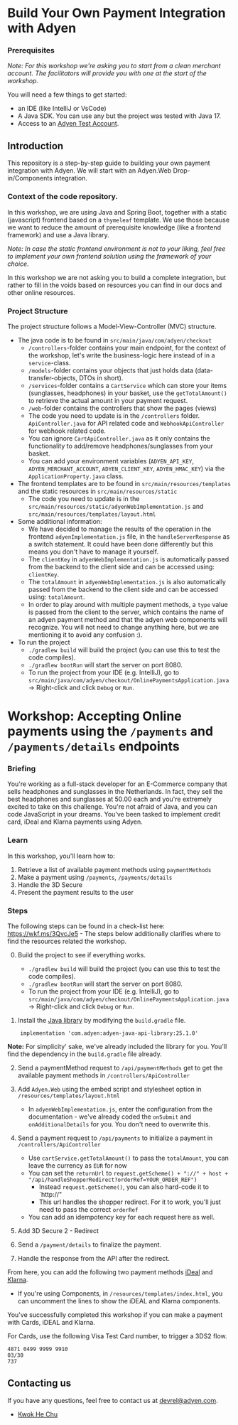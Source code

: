 # Build Your Own Payment Integration with Adyen

### Prerequisites

_Note: For this workshop we're asking you to start from a clean merchant account. The facilitators will provide you with one at the start of the workshop._

You will need a few things to get started:

* an IDE (like IntelliJ or VsCode)
* A Java SDK. You can use any but the project was tested with Java 17.
* Access to an [Adyen Test Account](https://www.adyen.com/signup).

## Introduction

This repository is a step-by-step guide to building your own payment integration with Adyen. We will start with an Adyen.Web Drop-in/Components integration.


### Context of the code repository.

In this workshop, we are using Java and Spring Boot, together with a static (javascript) frontend based on a `thymeleaf` template.
We use those because we want to reduce the amount of prerequisite knowledge (like a frontend framework) and use a Java library.

_Note: In case the static frontend environment is not to your liking, feel free to implement your own frontend solution using the framework of your choice._

In this workshop we are not asking you to build a complete integration, but rather to fill in the voids based on resources you can find in our docs and other online resources.

### Project Structure
The project structure follows a Model-View-Controller (MVC) structure.

* The java code is to be found in `src/main/java/com/adyen/checkout`
  * `/controllers`-folder contains your main endpoint, for the context of the workshop, let's write the business-logic here instead of in a `service`-class.
  * `/models`-folder contains your objects that just holds data (data-transfer-objects, DTOs in short).
  * `/services`-folder contains a `CartService` which can store your items (sunglasses, headphones) in your basket, use the `getTotalAmount()` to retrieve the actual amount in your payment request.
  * `/web`-folder contains the controllers that show the pages (views)
  * The code you need to update is in the `/controllers` folder. `ApiController.java` for API related code and `WebhookApiController` for webhook related code.
  * You can ignore `CartApiController.java` as it only contains the functionality to add/remove headphones/sunglasses from your basket.
  * You can add your environment variables (`ADYEN_API_KEY`, `ADYEN_MERCHANT_ACCOUNT`, `ADYEN_CLIENT_KEY`, `ADYEN_HMAC_KEY`) via the `ApplicationProperty.java` class.
* The frontend templates are to be found in `src/main/resources/templates` and the static resources in `src/main/resources/static`
  * The code you need to update is in the `src/main/resources/static/adyenWebImplementation.js` and `src/main/resources/templates/layout.html`
* Some additional information: 
  * We have decided to manage the results of the operation in the frontend `adyenImplementation.js` file, in the `handleServerResponse` as a switch statement. It could have been done differently but this means you don't have to manage it yourself.
  * The `clientKey` in `adyenWebImplementation.js` is automatically passed from the backend to the client side and can be accessed using: `clientKey`.
  * The `totalAmount` in `adyenWebImplementation.js` is also automatically passed from the backend to the client side and can be accessed using: `totalAmount`.
  * In order to play around with multiple payment methods, a `type` value is passed from the client to the server, which contains the name of an adyen payment method and that the adyen web components will recognize. You will not need to change anything here, but we are mentioning it to avoid any confusion :).
* To run the project
  * `./gradlew build` will build the project (you can use this to test the code compiles).
  * `./gradlew bootRun` will start the server on port 8080.
  * To run the project from your IDE (e.g. IntelliJ), go to `src/main/java/com/adyen/checkout/OnlinePaymentsApplication.java` -> Right-click and click `Debug` or `Run`.




# Workshop: Accepting Online payments using the `/payments` and `/payments/details` endpoints

### Briefing

You're working as a full-stack developer for an E-Commerce company that sells headphones and sunglasses in the Netherlands.
In fact, they sell the best headphones and sunglasses at 50.00 each and you're extremely excited to take on this challenge.
You're not afraid of Java, and you can code JavaScript in your dreams. You've been tasked to implement credit card, iDeal and Klarna payments using Adyen.


### Learn

In this workshop, you'll learn how to:
1. Retrieve a list of available payment methods using `paymentMethods`
2. Make a payment using `/payments`, `/payments/details`
3. Handle the 3D Secure
4. Present the payment results to the user


### Steps

The following steps can be found in a check-list here: https://wkf.ms/3QvcJe5 - The steps below additionally clarifies where to find the resources related the workshop.

0. Build the project to see if everything works.
     * `./gradlew build` will build the project (you can use this to test the code compiles).
     * `./gradlew bootRun` will start the server on port 8080.
     * To run the project from your IDE (e.g. IntelliJ), go to `src/main/java/com/adyen/checkout/OnlinePaymentsApplication.java` -> Right-click and click `Debug` or `Run`.

1. Install the [Java library](https://github.com/Adyen/adyen-java-api-library) by modifying the `build.gradle` file.

```
	implementation 'com.adyen:adyen-java-api-library:25.1.0'
```

**Note:** For simplicity' sake, we've already included the library for you. You'll find the dependency in the `build.gradle` file already.

2. Send a paymentMethod request to `/api/paymentMethods` get to get the available payment methods in `/controllers/ApiController`

3. Add `Adyen.Web` using the embed script and stylesheet option in `/resources/templates/layout.html`
   * In `adyenWebImplementation.js`, enter the configuration from the documentation - we've already coded the `onSubmit` and `onAdditionalDetails` for you. You don't need to overwrite this.

4. Send a payment request to `/api/payments` to initialize a payment in `/controllers/ApiController`
    * Use `cartService.getTotalAmount()` to pass the `totalAmount`, you can leave the currency as `EUR` for now
    * You can set the `returnUrl` to `request.getScheme() + "://" + host + "/api/handleShopperRedirect?orderRef=YOUR_ORDER_REF")`
      * Instead `request.getScheme()`, you can also hard-code it to `http://"
      * This url handles the shopper redirect. For it to work, you'll just need to pass the correct `orderRef`
    * You can add an idempotency key for each request here as well.

5. Add 3D Secure 2 - Redirect

6. Send a `/payment/details` to finalize the payment.

7. Handle the response from the API after the redirect.


From here, you can add the following two payment methods [iDeal](
https://docs.adyen.com/payment-methods/ideal/web-drop-in/) and [Klarna](
https://docs.adyen.com/payment-methods/klarna/web-drop-in/?tab=_code_payments_code__2).
  * If you're using Components, in `/resources/templates/index.html`, you can uncomment the lines to show the iDEAL and Klarna components.


You've successfully completed this workshop if you can make a payment with Cards, iDEAL and Klarna.

For Cards, use the following Visa Test Card number, to trigger a 3DS2 flow.

```
4871 0499 9999 9910
03/30
737
```

## Contacting us

If you have any questions, feel free to contact us at devrel@adyen.com.

* [Kwok He Chu](https://github.com/Kwok-he-Chu)